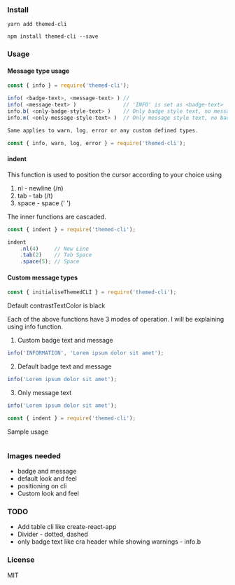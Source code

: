 ### Install

```
yarn add themed-cli

npm install themed-cli --save
```

### Usage

#### Message type usage
```js
const { info } = require('themed-cli');

info( <badge-text>, <message-text> ) // 
info( <message-text> )               // 'INFO' is set as <badge-text>
info.b( <only-badge-style-text> )    // Only badge style text, no message text
info.m( <only-message-style-text> )  // Only message style text, no badge text

Same applies to warn, log, error or any custom defined types.

```

```js
const { info, warn, log, error } = require('themed-cli');
```

#### indent

This function is used to position the cursor according to your choice using

1. nl - newline (/n)
2. tab - tab (/t)
3. space - space (' ')

The inner functions are cascaded.
```js
const { indent } = require('themed-cli');

indent
	.nl(4)     // New Line
	.tab(2)    // Tab Space
	.space(5); // Space 
```

#### Custom message types

```js
const { initialiseThemedCLI } = require('themed-cli');
```


Default contrastTextColor is black

Each of the above functions have 3 modes of operation. I will be explaining using info function.

1. Custom badge text and message

```js
info('INFORMATION', 'Lorem ipsum dolor sit amet');
```

2. Default badge text and message

```js
info('Lorem ipsum dolor sit amet');
```

3. Only message text

```js
info('Lorem ipsum dolor sit amet');
```

```js
const { indent } = require('themed-cli');
```



Sample usage

```js

```
### Images needed
-	badge and message
-	default look and feel
-	positioning on cli
- 	Custom look and feel


### TODO

-   Add table cli like create-react-app
-   Divider - dotted, dashed
-   only badge text like cra header while showing warnings - info.b

### License

MIT
